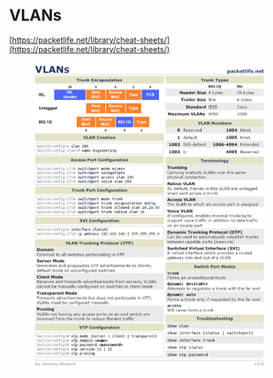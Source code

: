 # VLANs

[https://packetlife.net/library/cheat-sheets/](https://packetlife.net/library/cheat-sheets/)

<figure><img src="../../../.gitbook/assets/image (76).png" alt=""><figcaption></figcaption></figure>
